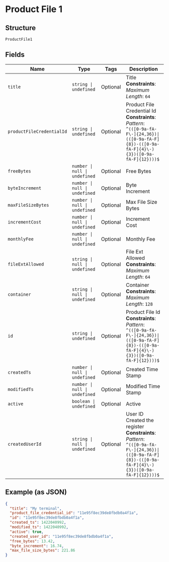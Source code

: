 
# Product File 1

## Structure

`ProductFile1`

## Fields

| Name | Type | Tags | Description |
|  --- | --- | --- | --- |
| `title` | `string \| undefined` | Optional | Title<br>**Constraints**: *Maximum Length*: `64` |
| `productFileCredentialId` | `string \| undefined` | Optional | Product File Credential Id<br>**Constraints**: *Pattern*: `^(([0-9a-fA-F\-]{24,36})\|(([0-9a-fA-F]{8})-(([0-9a-fA-F]{4}\-){3})([0-9a-fA-F]{12})))$` |
| `freeBytes` | `number \| null \| undefined` | Optional | Free Bytes |
| `byteIncrement` | `number \| null \| undefined` | Optional | Byte Increment |
| `maxFileSizeBytes` | `number \| null \| undefined` | Optional | Max File Size Bytes |
| `incrementCost` | `number \| null \| undefined` | Optional | Increment Cost |
| `monthlyFee` | `number \| null \| undefined` | Optional | Monthly Fee |
| `fileExtAllowed` | `string \| null \| undefined` | Optional | File Ext Allowed<br>**Constraints**: *Maximum Length*: `64` |
| `container` | `string \| null \| undefined` | Optional | Container<br>**Constraints**: *Maximum Length*: `128` |
| `id` | `string \| undefined` | Optional | Product File Id<br>**Constraints**: *Pattern*: `^(([0-9a-fA-F\-]{24,36})\|(([0-9a-fA-F]{8})-(([0-9a-fA-F]{4}\-){3})([0-9a-fA-F]{12})))$` |
| `createdTs` | `number \| null \| undefined` | Optional | Created Time Stamp |
| `modifiedTs` | `number \| null \| undefined` | Optional | Modified Time Stamp |
| `active` | `boolean \| undefined` | Optional | Active |
| `createdUserId` | `string \| null \| undefined` | Optional | User ID Created the register<br>**Constraints**: *Pattern*: `^(([0-9a-fA-F\-]{24,36})\|(([0-9a-fA-F]{8})-(([0-9a-fA-F]{4}\-){3})([0-9a-fA-F]{12})))$` |

## Example (as JSON)

```json
{
  "title": "My terminal",
  "product_file_credential_id": "11e95f8ec39de8fbdb0a4f1a",
  "id": "11e95f8ec39de8fbdb0a4f1a",
  "created_ts": 1422040992,
  "modified_ts": 1422040992,
  "active": true,
  "created_user_id": "11e95f8ec39de8fbdb0a4f1a",
  "free_bytes": 13.42,
  "byte_increment": 16.74,
  "max_file_size_bytes": 221.86
}
```

